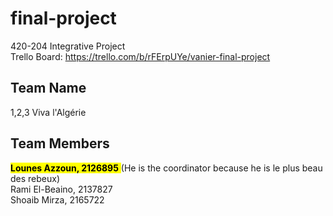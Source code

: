 # final-project
420-204 Integrative Project\
Trello Board: https://trello.com/b/rFErpUYe/vanier-final-project

## Team Name 
1,2,3 Viva l'Algérie
## Team Members
<mark> __**Lounes Azzoun, 2126895**__ </mark> (He is the coordinator because he is le plus beau des rebeux)\
Rami El-Beaino, 2137827\
Shoaib Mirza, 2165722
